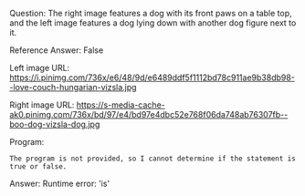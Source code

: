 Question: The right image features a dog with its front paws on a table top, and the left image features a dog lying down with another dog figure next to it.

Reference Answer: False

Left image URL: https://i.pinimg.com/736x/e6/48/9d/e6489ddf5f1112bd78c911ae9b38db98--love-couch-hungarian-vizsla.jpg

Right image URL: https://s-media-cache-ak0.pinimg.com/736x/bd/97/e4/bd97e4dbc52e768f06da748ab76307fb--boo-dog-vizsla-dog.jpg

Program:

```
The program is not provided, so I cannot determine if the statement is true or false.
```
Answer: Runtime error: 'is'

